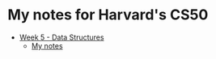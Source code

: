 # My notes for Harvard's CS50

- [Week 5 - Data Structures](https://cs50.harvard.edu/x/2023/weeks/5/)
  - [My notes](https://github.com/paulohenrique-gh/CS50-notes/tree/main/Week%205)
